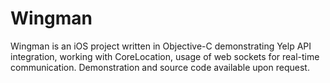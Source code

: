 # Wingman
Wingman is an iOS project written in Objective-C demonstrating Yelp API integration, working with CoreLocation, usage of web sockets for real-time communication. Demonstration and source code available upon request.
